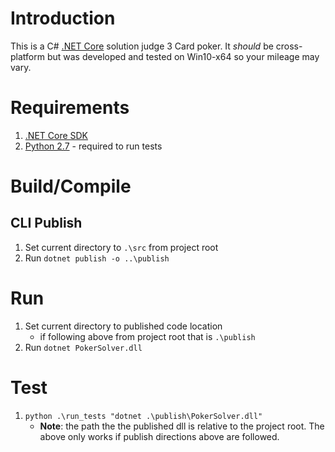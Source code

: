 # Introduction

This is a C# [.NET Core](https://github.com/dotnet/core) solution judge 3 Card poker. It _should_ be cross-platform but was developed and tested on Win10-x64 so your mileage may vary.

# Requirements
1. [.NET Core SDK](https://www.microsoft.com/net/download/core)
2. [Python 2.7](https://www.python.org/downloads/) - required to run tests

# Build/Compile

## CLI Publish
1. Set current directory to `.\src` from project root
2. Run `dotnet publish -o ..\publish`

# Run
1. Set current directory to published code location
   * if following above from project root that is `.\publish`
2. Run `dotnet PokerSolver.dll`  

# Test
1. `python .\run_tests "dotnet .\publish\PokerSolver.dll"`
	* **Note**: the path the the published dll is relative to the project root. The above only works if publish directions above are followed.

